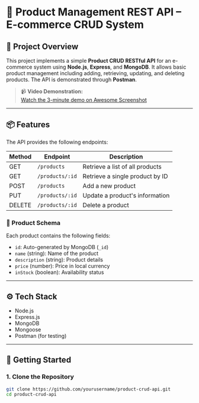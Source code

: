 # 🛒 Product Management REST API – E-commerce CRUD System

## 🎯 Project Overview

This project implements a simple **Product CRUD RESTful API** for an e-commerce system using **Node.js**, **Express**, and **MongoDB**. It allows basic product management including adding, retrieving, updating, and deleting products. The API is demonstrated through **Postman**.

> 📹 **Video Demonstration:**  
> [Watch the 3-minute demo on Awesome Screenshot](https://www.awesomescreenshot.com/video/42818225?key=d009ab7cfffb1ce8fe6b5f4ff46f9a6b)

---

## 📦 Features

The API provides the following endpoints:

| Method | Endpoint           | Description                        |
|--------|--------------------|------------------------------------|
| GET    | `/products`        | Retrieve a list of all products    |
| GET    | `/products/:id`    | Retrieve a single product by ID    |
| POST   | `/products`        | Add a new product                  |
| PUT    | `/products/:id`    | Update a product's information     |
| DELETE | `/products/:id`    | Delete a product                   |

### 🔧 Product Schema

Each product contains the following fields:

- `id`: Auto-generated by MongoDB (`_id`)
- `name` (string): Name of the product
- `description` (string): Product details
- `price` (number): Price in local currency
- `inStock` (boolean): Availability status

---

## ⚙️ Tech Stack

- Node.js
- Express.js
- MongoDB
- Mongoose
- Postman (for testing)

---

## 🚀 Getting Started

### 1. Clone the Repository

```bash
git clone https://github.com/yourusername/product-crud-api.git
cd product-crud-api

